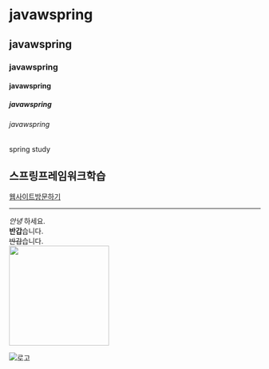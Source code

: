 # javawspring
## javawspring
### javawspring
#### javawspring
##### javawspring
###### javawspring
spring study
<h2>스프링프레임워크학습</h2>
<div>
  <a href="http://49.142.157.251:9090/cjgreen" target="_blank">웹사이트방문하기</a>
</div>

<!-- 선그리기 -->
____

<!-- 글자속성 -->
*안녕* 하세요.<br>  <!-- * : 기울임 -->
**반갑**습니다.<br> <!-- ** : 진하게 -->
~~반갑~~습니다.<br> <!-- ~~ : 취소선 -->
<img src="http://49.142.157.251:9090/green2209S_20/data/ckeditor/product/755f7328-cd07-41db-adb7-facaede31cb5_1.jpg" width="200px"/><br/>

![로고](https://t1.daumcdn.net/cafeattach/1YqmY/0b2ca08f384203c1c695cf67c5f4e157ca4533c5?logo=쇼핑몰&logoColor=ff0000)
